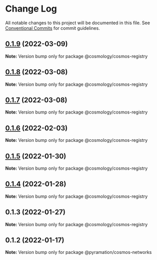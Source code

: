 # Change Log

All notable changes to this project will be documented in this file.
See [Conventional Commits](https://conventionalcommits.org) for commit guidelines.

## [0.1.9](https://github.com/pyramation/cosmology/compare/@cosmology/cosmos-registry@0.1.6...@cosmology/cosmos-registry@0.1.9) (2022-03-09)

**Note:** Version bump only for package @cosmology/cosmos-registry





## [0.1.8](https://github.com/pyramation/cosmology/compare/@cosmology/cosmos-registry@0.1.7...@cosmology/cosmos-registry@0.1.8) (2022-03-08)

**Note:** Version bump only for package @cosmology/cosmos-registry





## [0.1.7](https://github.com/pyramation/cosmology/compare/@cosmology/cosmos-registry@0.1.6...@cosmology/cosmos-registry@0.1.7) (2022-03-08)

**Note:** Version bump only for package @cosmology/cosmos-registry





## [0.1.6](https://github.com/pyramation/cosmology/compare/@cosmology/cosmos-registry@0.1.4...@cosmology/cosmos-registry@0.1.6) (2022-02-03)

**Note:** Version bump only for package @cosmology/cosmos-registry





## [0.1.5](https://github.com/pyramation/cosmology/compare/@cosmology/cosmos-registry@0.1.4...@cosmology/cosmos-registry@0.1.5) (2022-01-30)

**Note:** Version bump only for package @cosmology/cosmos-registry





## [0.1.4](https://github.com/pyramation/cosmology/compare/@cosmology/cosmos-registry@0.1.3...@cosmology/cosmos-registry@0.1.4) (2022-01-28)

**Note:** Version bump only for package @cosmology/cosmos-registry





## 0.1.3 (2022-01-27)

**Note:** Version bump only for package @cosmology/cosmos-registry





## 0.1.2 (2022-01-17)

**Note:** Version bump only for package @pyramation/cosmos-networks
